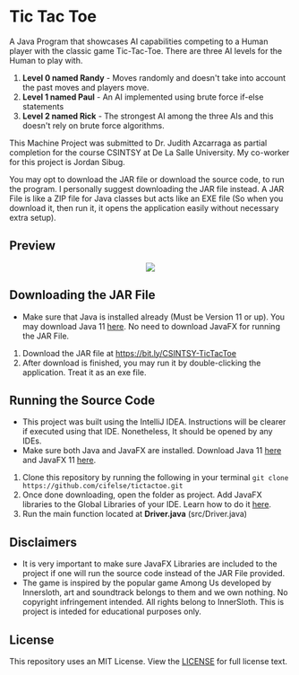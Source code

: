 # Tic Tac Toe
A Java Program that showcases AI capabilities competing to a Human player with the classic game Tic-Tac-Toe. There are three AI levels for the Human to play with.
1. **Level 0 named Randy** - Moves randomly and doesn't take into account the past moves and players move.
2. **Level 1 named Paul** - An AI implemented using brute force if-else statements
3. **Level 2 named Rick** - The strongest AI among the three AIs and this doesn't rely on brute force algorithms.

This Machine Project was submitted to Dr. Judith Azcarraga as partial completion for the course CSINTSY at De La Salle University. My co-worker for this project is Jordan Sibug.

You may opt to download the JAR file or download the source code, to run the program. I personally suggest downloading the JAR file instead. A JAR File is like a ZIP file for Java classes but acts like an EXE file (So when you download it, then run it, it opens the application easily without necessary extra setup).

## Preview
<p align="center">
  <img src="https://media.giphy.com/media/x9dyTSvEGwRJqmvS3Z/giphy.gif"/>
</p>

## Downloading the JAR File
- Make sure that Java is installed already (Must be Version 11 or up). You may download Java 11 [here](https://www.oracle.com/ph/java/technologies/javase-jdk11-downloads.html). No need to download JavaFX for running the JAR File.
1. Download the JAR file at https://bit.ly/CSINTSY-TicTacToe
2. After download is finished, you may run it by double-clicking the application. Treat it as an exe file.

## Running the Source Code
- This project was built using the IntelliJ IDEA. Instructions will be clearer if executed using that IDE. Nonetheless, It should be opened by any IDEs.
- Make sure both Java and JavaFX are installed. Download Java 11 [here](https://www.oracle.com/ph/java/technologies/javase-jdk11-downloads.html) and JavaFX 11 [here](https://gluonhq.com/products/javafx/).
1. Clone this repository by running the following in your terminal `git clone https://github.com/cifelse/tictactoe.git`
2. Once done downloading, open the folder as project. Add JavaFX libraries to the Global Libraries of your IDE. Learn how to do it [here](https://youtu.be/WtOgoomDewo).
3. Run the main function located at **Driver.java** (src/Driver.java)

## Disclaimers
* It is very important to make sure JavaFX Libraries are included to the project if one will run the source code instead of the JAR File provided.
* The game is inspired by the popular game Among Us developed by Innersloth, art and soundtrack belongs to them and we own nothing. No copyright infringement intended. All rights belong to InnerSloth. This is project is inteded for educational purposes only.

## License
This repository uses an MIT License. View the [LICENSE](https://github.com/cifelse/tictactoe/blob/main/LICENSE) for full license text.
